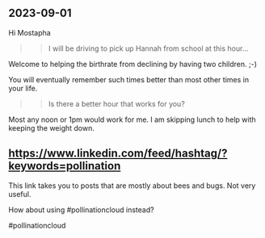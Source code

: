 ## 2023-09-01
Hi Mostapha

>> I will be driving to pick up Hannah from school at this hour...

Welcome to helping the birthrate from declining by having two children. ;-)

You will eventually remember such times better than most other times in your life.

>> Is there a better hour that works for you?

Most any noon or 1pm would work for me. I am skipping lunch to help with keeping the weight down.

## https://www.linkedin.com/feed/hashtag/?keywords=pollination

This link takes you to posts that are mostly about bees and bugs. Not very useful.

How about using #pollinationcloud instead?


#pollinationcloud